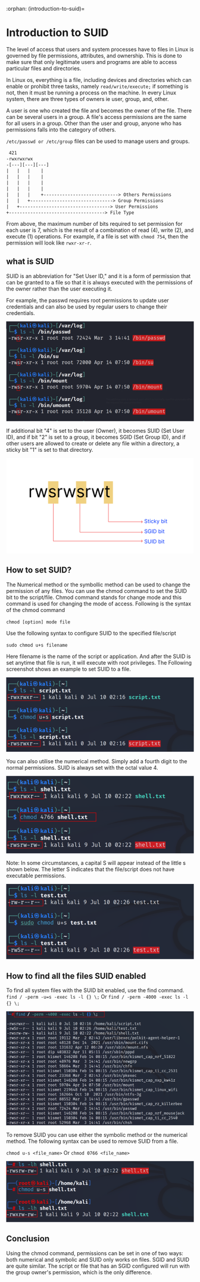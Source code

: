 :orphan:
(introduction-to-suid)=
# Introduction to SUID
 
The level of access that users and system processes have to files in Linux is governed by file permissions, attributes, and ownership. This is done to make sure that only legitimate users and programs are able to access particular files and directories. 

In Linux os, everything is a file, including devices and directories which can enable or prohibit three tasks, namely `read/write/execute;` if something is not, then it must be running a process on the machine. In every Linux system, there are three types of owners ie user, group, and, other. 

A user is one who created the file and becomes the owner of the file. There can be several users in a group. A file's access permissions are the same for all users in a group. Other than the user and group, anyone who has permissions falls into the category of others.

`/etc/passwd or /etc/group` files can be used to manage users and groups. 
```
 421
-rwxrwxrwx 
-[---][---][---]  
|   |   |    |            
|   |   |    |          
|   |   |    |      
|   |   |    |
|   |   |    +----------------------------> Others Permissions
|   |   +-------------------------------> Group Permissions
|   +----------------------------------> User Permissions
+------------------------------------> File Type
```
From above, the maximum number of bits required to set permission for each user is 7, which is the result of a combination of read (4), write (2), and execute (1) operations. For example, if a file is set with `chmod 754`, then the permission will look like `rwxr-xr-r`. 

## what is SUID 

SUID is an abbreviation for "Set User ID," and it is a form of permission that can be granted to a file so that it is always executed with the permissions of the owner rather than the user executing it.

For example, the passwd requires root permissions to update user credentials and can also be used by regular users to change their credentials.

![suid_1](images/suid_1.png)

If additional bit "4" is set to the user (Owner), it becomes SUID (Set User ID), and if bit "2" is set to a group, it becomes SGID (Set Group ID), and if other users are allowed to create or delete any file within a directory, a sticky bit "1" is set to that directory.

![suid_2](images/suid_2.png)

## How to set SUID? 

The Numerical method or the symbollic method can be used to change the permission of any files. You can use the chmod command to set the SUID bit to the script/file. Chmod command stands for change mode and this command is used for changing the mode of access. Following is the syntax of the chmod command 

`chmod [option] mode file`

Use the following syntax to configure SUID to the specified file/script

`sudo chmod u+s filename` 

Here filename is the name of the script or application. And after the SUID is set anytime that file is run, it will execute with root privileges. The Following screenshot shows an example to set SUID to a file.

![suid_3](images/suid_3.png)

You can also utilise the numerical method. Simply add a fourth digit to the normal permissions. SUID is always set with the octal value 4. 

![suid_4](images/suid_4.png)

Note: In some circumstances, a capital S will appear instead of the little s shown below. The letter S indicates that the file/script does not have executable permissions.

![suid_5](images/suid_5.png)

## How to find all the files SUID enabled

To find all system files with the SUID bit enabled, use the find command.
`find / -perm -u=s -exec ls -l {} \;`
Or 
`find / -perm -4000 -exec ls -l {} \;`

![suid_6](images/suid_6.png)

To remove SUID you can use either the symbolic method or the numerical method. The following syntax can be used to remove SUID from a file. 

`chmod u-s <file_name>`
Or 
`chmod 0766 <file_name>`

![suid_7](images/suid_7.png)

## Conclusion

Using the chmod command, permissions can be set in one of two ways: both numerical and symbolic and SUID only works on files. SGID and SUID are quite similar. The script or file that has an SGID configured will run with the group owner's permission, which is the only difference. 


